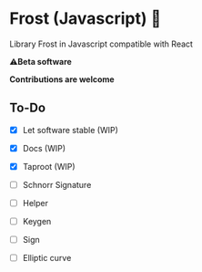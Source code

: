 # Frost (Javascript) 🔑

Library Frost in Javascript compatible with React

⚠️**Beta software**

**Contributions are welcome**

## To-Do

- [x] Let software stable (WIP)
- [x] Docs (WIP)
- [x] Taproot (WIP)
- [ ] Schnorr Signature
- [ ] Helper
- [ ] Keygen
- [ ] Sign
- [ ] Elliptic curve

